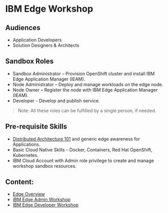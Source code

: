 # IBM Edge Workshop

## Audiences
- Application Developers
- Solution Designers & Architects

## Sandbox Roles
- Sandbox Administrator – Provision OpenShift cluster and install IBM Edge Application Manager (IEAM).
- Node Administrator – Deploy and manage workloads on the edge node.
- Node Owner – Register the node with IBM Edge Application Manager (IEAM).
- Developer - Develop and publish service.

> Note: All these roles can be fulfilled by a single person, if needed.

## Pre-requisite Skills
- [Distributed Architecture 101](https://www.ibm.com/cloud/blog/understanding-distributed-cloud-architecture-the-basics) 
and generic edge awareness for Applications.
- Basic Cloud Native Skills – Docker, Containers, Red Hat OpenShift, Kubernetes.
- IBM Cloud Account with Admin role privilege to create and manage workshop sandbox resources.

## Content:
- [Edge Overview](docs/edge-overview.md)
- [IBM Edge Admin Workshop](docs/edge-workshop-admin.md)
- [IBM Edge Developer Workshop](docs/edge-workshop-developer.md)